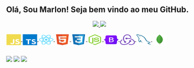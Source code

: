 ## Olá, Sou Marlon!  Seja bem vindo ao meu GitHub.
<div align="center">
  <a href="https://github.com/MarlonSilva2028">
  <img height="170em" src="https://github-readme-stats.vercel.app/api?username=marlonsilva2028&show_icons=true&theme=dark&include_all_commits=true&count_private=true"/>
  <img height="120em" src="https://github-readme-stats.vercel.app/api/top-langs/?username=marlonsilva2028&layout=compact&langs_count=7&theme=dark"/>
</div>
<div style="display: inline_block"><br>
  <img align="center" alt="Marlon-Js" height="30" width="40" src="https://raw.githubusercontent.com/devicons/devicon/master/icons/javascript/javascript-plain.svg">
  <img align="center" alt="Marlon-Ts" height="30" width="40" src="https://raw.githubusercontent.com/devicons/devicon/master/icons/typescript/typescript-plain.svg">
  <img align="center" alt="Marlon-React" height="30" width="40" src="https://raw.githubusercontent.com/devicons/devicon/master/icons/react/react-original.svg">
  <img align="center" alt="Marlon-HTML" height="30" width="40" src="https://raw.githubusercontent.com/devicons/devicon/master/icons/html5/html5-original.svg">
  <img align="center" alt="Marlon-CSS" height="30" width="40" src="https://raw.githubusercontent.com/devicons/devicon/master/icons/css3/css3-original.svg">
  <img align="center" alt="Marlon-Node" height="30" width="40" src="https://raw.githubusercontent.com/devicons/devicon/master/icons/nodejs/nodejs-original.svg">
  <img align="center" alt="Marlon-Bootstrap" height="30" width="40" src="https://raw.githubusercontent.com/devicons/devicon/master/icons/bootstrap/bootstrap-original.svg">
  <img align="center" alt="Marlon-Redux" height="30" width="40" src="https://raw.githubusercontent.com/devicons/devicon/master/icons/redux/redux-original.svg">
  <img align="center" alt="Marlon-Mysql" height="30" width="40" src="https://raw.githubusercontent.com/devicons/devicon/master/icons/mysql/mysql-original.svg">
  <img align="center" alt="Marlon-Mongodb" height="30" width="40" src="https://raw.githubusercontent.com/devicons/devicon/master/icons/mongodb/mongodb-original.svg">
</div>
  
  ##
 
<div> 
  <a href="https://www.instagram.com/93marlon_silva/" target="_blank"><img src="https://img.shields.io/badge/-Instagram-%20b2aa?style=for-the-badge&logo=instagram&logoColor=bluw" target="_blank"></a>
  <a href = "mailto:marlon.m_silva@outlook.com"><img src="https://img.shields.io/badge/-Outlook-%fff?style=for-the-badge&logo=Gmail&logoColor=blue" target="_blank"></a>
  <a href="https://www.linkedin.com/in/marlon-silva-910b1783/" target="_blank"><img src="https://img.shields.io/badge/-LinkedIn-%fff?style=for-the-badge&logo=linkedin&logoColor=blue" target="_blank"></a> 
 
 
</div>
